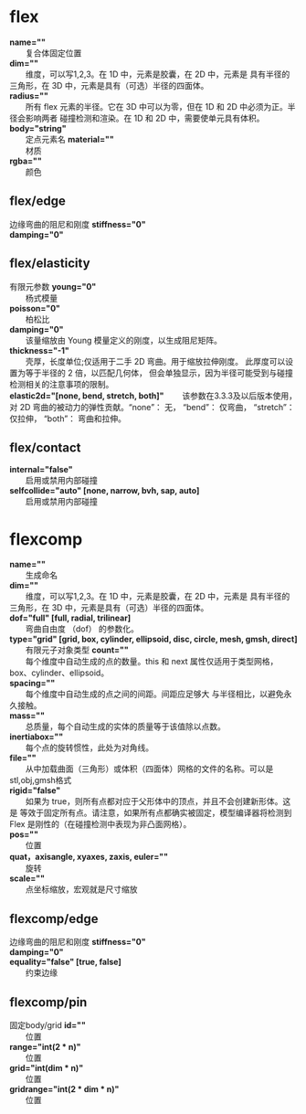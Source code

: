 # flex
**name=""**        
&emsp;&emsp;复合体固定位置          
**dim=""**        
&emsp;&emsp;维度，可以写1,2,3。在 1D 中，元素是胶囊，在 2D 中，元素是 具有半径的三角形，在 3D 中，元素是具有（可选）半径的四面体。      
**radius=""**        
&emsp;&emsp;所有 flex 元素的半径。它在 3D 中可以为零，但在 1D 和 2D 中必须为正。半径会影响两者 碰撞检测和渲染。在 1D 和 2D 中，需要使单元具有体积。         
**body="string"**        
&emsp;&emsp;定点元素名
**material=""**        
&emsp;&emsp;材质        
**rgba=""**        
&emsp;&emsp;颜色

## flex/edge
边缘弯曲的阻尼和刚度
**stiffness="0"**       
**damping="0"**   

## flex/elasticity
有限元参数
**young="0"**        
&emsp;&emsp;杨式模量        
**poisson="0"**        
&emsp;&emsp;柏松比        
**damping="0"**        
&emsp;&emsp;该量缩放由 Young 模量定义的刚度，以生成阻尼矩阵。           
**thickness="-1"**        
&emsp;&emsp;壳厚，长度单位;仅适用于二手 2D 弯曲。用于缩放拉伸刚度。 此厚度可以设置为等于半径的 2 倍，以匹配几何体， 但会单独显示，因为半径可能受到与碰撞检测相关的注意事项的限制。  
**elastic2d="[none, bend, stretch, both]"**
&emsp;&emsp;该参数在3.3.3及以后版本使用，对 2D 弯曲的被动力的弹性贡献。“none”： 无， “bend”： 仅弯曲， “stretch”： 仅拉伸， “both”： 弯曲和拉伸。

## flex/contact
**internal="false"**        
&emsp;&emsp;启用或禁用内部碰撞        
**selfcollide="auto" [none, narrow, bvh, sap, auto]**        
&emsp;&emsp;启用或禁用内部碰撞

# flexcomp
**name=""**        
&emsp;&emsp;生成命名          
**dim=""**        
&emsp;&emsp;维度，可以写1,2,3。在 1D 中，元素是胶囊，在 2D 中，元素是 具有半径的三角形，在 3D 中，元素是具有（可选）半径的四面体。  
**dof="full" [full, radial, trilinear]**        
&emsp;&emsp;弯曲自由度 （dof） 的参数化。       
**type="grid" [grid, box, cylinder, ellipsoid, disc, circle, mesh, gmsh, direct]**        
&emsp;&emsp;有限元子对象类型
**count=""**        
&emsp;&emsp;每个维度中自动生成的点的数量。this 和 next 属性仅适用于类型网格， box、cylinder、ellipsoid。         
**spacing=""**        
&emsp;&emsp;每个维度中自动生成的点之间的间距。间距应足够大 与半径相比，以避免永久接触。          
**mass=""**        
&emsp;&emsp;总质量，每个自动生成的实体的质量等于该值除以点数。           
**inertiabox=""**        
&emsp;&emsp;每个点的旋转惯性，此处为对角线。         
**file=""**        
&emsp;&emsp;从中加载曲面（三角形）或体积（四面体）网格的文件的名称。可以是stl,obj,gmsh格式      
**rigid="false"**        
&emsp;&emsp;如果为 true，则所有点都对应于父形体中的顶点，并且不会创建新形体。这是 等效于固定所有点。请注意，如果所有点都确实被固定，模型编译器将检测到 Flex 是刚性的（在碰撞检测中表现为非凸面网格）。           
**pos=""**        
&emsp;&emsp;位置          
**quat，axisangle, xyaxes, zaxis, euler=""**        
&emsp;&emsp;旋转             
**scale=""**        
&emsp;&emsp;点坐标缩放，宏观就是尺寸缩放       

## flexcomp/edge
边缘弯曲的阻尼和刚度
**stiffness="0"**       
**damping="0"**  
**equality="false"  [true, false]**  
&emsp;&emsp;约束边缘    

## flexcomp/pin
固定body/grid
**id=""**        
&emsp;&emsp;位置        
**range="int(2 * n)"**        
&emsp;&emsp;位置        
**grid="int(dim * n)"**        
&emsp;&emsp;位置        
**gridrange="int(2 * dim * n)"**        
&emsp;&emsp;位置        